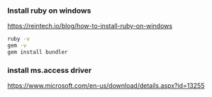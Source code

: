 ### Install ruby on windows
https://reintech.io/blog/how-to-install-ruby-on-windows


```bash
ruby -v
gem -v
gem install bundler
```

### install ms.access driver
https://www.microsoft.com/en-us/download/details.aspx?id=13255